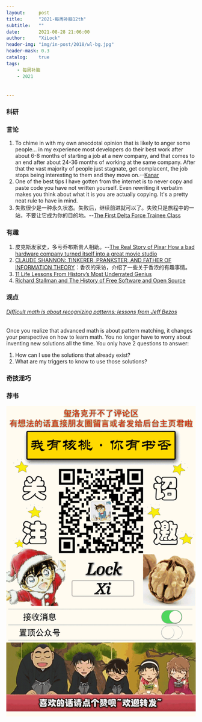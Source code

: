 ```yaml
---
layout:     post
title:      "2021-每周补脑12th"
subtitle:   ""
date:       2021-08-28 21:06:00
author:     "XiLock"
header-img: "img/in-post/2018/wl-bg.jpg"
header-mask: 0.3
catalog:    true
tags:
    - 每周补脑
    - 2021


---
```


### 科研

### 言论
1. To chime in with my own anecdotal opinion that is likely to anger some people... in my experience most developers do their best work after about 6-8 months of starting a job at a new company, and that comes to an end after about 24-36 months of working at the same company. After that the vast majority of people just stagnate, get complacent, the job stops being interesting to them and they move on.--[Kanar](https://news.ycombinator.com/item?id=28050106) 
1. One of the best tips I have gotten from the internet is to never copy and paste code you have not written yourself. Even rewriting it verbatim makes you think about what it is you are actually copying.
It's a pretty neat rule to have in mind.
1. 失败很少是一种永久状态。失败后，继续前进就可以了。失败只是旅程中的一站，不要让它成为你的目的地。--[The First Delta Force Trainee Class](https://historyofyesterday.com/the-first-delta-force-trainee-class-fc46a131fea2)
### 有趣
1. 皮克斯发家史，多亏乔布斯贵人相助。--[The Real Story of Pixar How a bad hardware company turned itself into a great movie studio](read://https_spectrum.ieee.org/?url=https%3A%2F%2Fspectrum.ieee.org%2Fthe-real-story-of-pixar)
1. [CLAUDE SHANNON: TINKERER, PRANKSTER, AND FATHER OF INFORMATION THEORY](https://spectrum.ieee.org/claude-shannon-tinkerer-prankster-and-father-of-information-theory)：香农的采访，介绍了一些关于香浓的有趣事情。
1. [11 Life Lessons From History’s Most Underrated Genius](https://forge.medium.com/10-000-hours-with-claude-shannon-12-lessons-on-life-and-learning-from-a-genius-e8b9297bee8f)
1. [Richard Stallman and The History of Free Software and Open Source](https://www.cmpod.net/all-transcripts/history-open-source-free-software-text/)
### 观点
###### [Difficult math is about recognizing patterns: lessons from Jeff Bezos](https://get21stnight.com/2021/08/09/difficult-math-is-about-recognizing-patterns-lessons-from-jeff-bezos/)
Once you realize that advanced math is about pattern matching, it changes your perspective on how to learn math. You no longer have to worry about inventing new solutions all the time. You only have 2 questions to answer:
1. How can I use the solutions that already exist?
1. What are my triggers to know to use those solutions?

### 奇技淫巧

### 荐书


![](/img/wc-tail.GIF)
